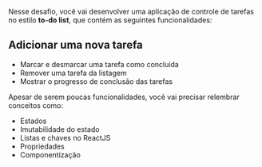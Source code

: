 Nesse desafio, você vai desenvolver uma aplicação de controle de tarefas no estilo **to-do list**, que contém as seguintes funcionalidades:

## Adicionar uma nova tarefa

- Marcar e desmarcar uma tarefa como concluída
- Remover uma tarefa da listagem
- Mostrar o progresso de conclusão das tarefas

Apesar de serem poucas funcionalidades, você vai precisar relembrar conceitos como:

- Estados
- Imutabilidade do estado
- Listas e chaves no ReactJS
- Propriedades
- Componentização

